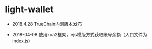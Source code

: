 # light-wallet

- 2018.4.28 TrueChain内测版本发布

- 2018-04-08		使用koa2框架，ejs模版方式获取账号余额（入口文件为 index.js）


